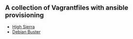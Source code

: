 ## A collection of Vagrantfiles with ansible provisioning

* [High Sierra](../master/high-sierra)
* [Debian Buster](../master/buster)


